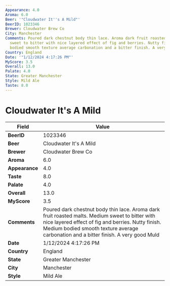 ```yaml
---
Appearance: 4.0
Aroma: 6.0
Beer: '"Cloudwater It''s A Mild"'
BeerID: 1023346
Brewer: Cloudwater Brew Co
City: Manchester
Comments: Poured dark chestnut body thin lace. Aroma dark fruit roasted malts. Medium
  sweet to bitter with nice layered effect of fig and berries. Nutty finish. Medium
  bodied smooth texture average carbonation and a bitter finish. A very good Muld
Country: England
Date: '"1/12/2024 4:17:26 PM"'
MyScore: 3.5
Overall: 13.0
Palate: 4.0
State: Greater Manchester
Style: Mild Ale
Taste: 8.0
---
```


# Cloudwater It's A Mild

| Field         | Value |
|---------------|-------|
| **BeerID** | 1023346 |
| **Beer** | Cloudwater It's A Mild |
| **Brewer** | Cloudwater Brew Co |
| **Aroma** | 6.0 |
| **Appearance** | 4.0 |
| **Taste** | 8.0 |
| **Palate** | 4.0 |
| **Overall** | 13.0 |
| **MyScore** | 3.5 |
| **Comments** | Poured dark chestnut body thin lace. Aroma dark fruit roasted malts. Medium sweet to bitter with nice layered effect of fig and berries. Nutty finish. Medium bodied smooth texture average carbonation and a bitter finish. A very good Muld |
| **Date** | 1/12/2024 4:17:26 PM |
| **Country** | England |
| **State** | Greater Manchester |
| **City** | Manchester |
| **Style** | Mild Ale |
